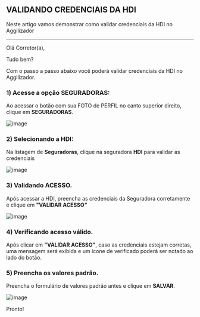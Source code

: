 ## VALIDANDO CREDENCIAIS DA HDI
Neste artigo vamos demonstrar como validar credenciais da HDI no Aggilizador

---

Olá Corretor(a),

Tudo bem?

Com o passo a passo abaixo você poderá validar credenciais da HDI no Aggilizador.

### 1) Acesse a opção SEGURADORAS:

Ao acessar o botão com sua FOTO de PERFIL no canto superior direito, clique em **SEGURADORAS**.

![image](https://conversu-partner-assets.s3.sa-east-1.amazonaws.com/agger/wiki/seguradoras/validando-credenciais/c220eb72-5169-48ab-b4df-330f11a099aa.png)

### 2) Selecionando a HDI:

Na listagem de **Seguradoras**, clique na seguradora **HDI** para validar as credenciais

![image](https://github.com/user-attachments/assets/4fb50123-7b89-4985-bc21-f292c330477c)

### 3) Validando ACESSO.

Após acessar a HDI, preencha as credenciais da Seguradora corretamente e clique em **"VALIDAR ACESSO"**

![image](https://github.com/user-attachments/assets/af89935b-4793-4b83-934e-5e344cb42f08)

### 4) Verificando acesso válido.

Após clicar em **"VALIDAR ACESSO"**, caso as credenciais estejam corretas, uma mensagem será exibida e um ícone de verificado poderá ser notado ao lado do botão.

### 5) Preencha os valores padrão.

Preencha o formulário de valores padrão antes e clique em **SALVAR**.

![image](https://github.com/user-attachments/assets/e3cf8159-88a9-477f-b8e0-e91d269e55cb)

Pronto!
